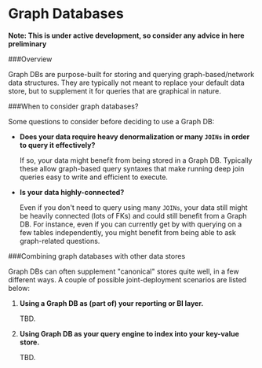 Graph Databases
===============

**Note: This is under active development, so consider any advice in here preliminary**

###Overview

Graph DBs are purpose-built for storing and querying graph-based/network data structures. They are typically not meant to replace your default data store, but to supplement it for queries that are graphical in nature.

###When to consider graph databases?

Some questions to consider before deciding to use a Graph DB:

- **Does your data require heavy denormalization or many `JOINs` in order to query it effectively?**

    If so, your data might benefit from being stored in a Graph DB. Typically these allow graph-based query syntaxes that make running deep join queries easy to write and efficient to execute.

- **Is your data highly-connected?**

    Even if you don't need to query using many `JOINs`, your data still might be heavily connected (lots of FKs) and could still benefit from a Graph DB. For instance, even if you can currently get by with querying on a few tables independently, you might benefit from being able to ask graph-related questions.


###Combining graph databases with other data stores

Graph DBs can often supplement "canonical" stores quite well, in a few different ways. A couple of possible joint-deployment scenarios are listed below:

1. **Using a Graph DB as (part of) your reporting or BI layer.**

    TBD.

1. **Using Graph DB as your query engine to index into your key-value store.**

    TBD.